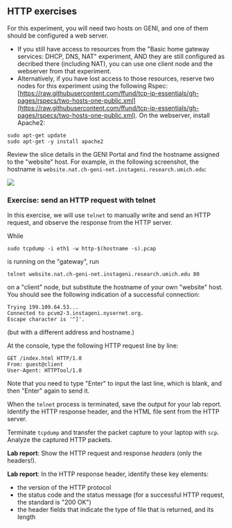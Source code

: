 ## HTTP exercises

For this experiment, you will need two hosts on GENI, and one of them should be configured a web server.

* If you still have access to resources from the "Basic home gateway services: DHCP, DNS, NAT" experiment, AND they are still configured as decribed there (including NAT), you can use one client node and the webserver from that experiment.
* Alternatively, if you have lost access to those resources, reserve two nodes for this experiment using the following Rspec: [https://raw.githubusercontent.com/ffund/tcp-ip-essentials/gh-pages/rspecs/two-hosts-one-public.xml](https://raw.githubusercontent.com/ffund/tcp-ip-essentials/gh-pages/rspecs/two-hosts-one-public.xml). On the webserver, install Apache2:

```
sudo apt-get update  
sudo apt-get -y install apache2  
```


Review the slice details in the GENI Portal and find the hostname assigned to the "website" host. For example, in the following screenshot, the hostname is `website.nat.ch-geni-net.instageni.research.umich.edu`:

![](https://witestlab.poly.edu/blog/content/images/2017/03/gateway-hostname.png)

### Exercise: send an HTTP request with telnet


In this exercise, we will use `telnet` to manually write and send an HTTP request, and observe the response from the HTTP server.

While

```
sudo tcpdump -i eth1 -w http-$(hostname -s).pcap
```

is running on the "gateway", run

```
telnet website.nat.ch-geni-net.instageni.research.umich.edu 80
```

on a "client" node, but substitute the hostname of your own "website" host. You should see the following indication of a successful connection:

```
Trying 199.109.64.53...
Connected to pcvm2-3.instageni.nysernet.org.
Escape character is '^]'.
```

(but with a different address and hostname.)

At the console, type the following HTTP request line by line:

```
GET /index.html HTTP/1.0
From: guest@client
User-Agent: HTTPTool/1.0

```

Note that you need to type "Enter" to input the last line, which is blank, and then "Enter" again to send it.

When the `telnet` process is terminated, save the output for your lab report. Identify the HTTP response header, and the HTML file sent from the HTTP server.

Terminate `tcpdump` and transfer the packet capture to your laptop with `scp`. Analyze the captured HTTP packets. 

**Lab report**: Show the HTTP request and response *headers* (only the headers!). 

**Lab report**: In the HTTP response header, identify these key elements:

* the version of the HTTP protocol
* the status code and the status message (for a successful HTTP request, the standard is "200 OK")
* the header fields that indicate the type of file that is returned, and its length